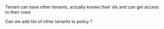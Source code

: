 Tenant can have other tenants, actually knows their ids and can get access to their rows 





Can we add list of other tenants to policy ? 